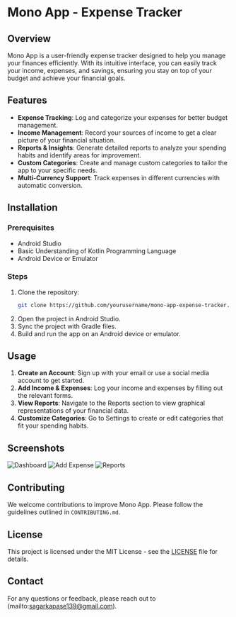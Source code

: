 # Mono App - Expense Tracker

## Overview

Mono App is a user-friendly expense tracker designed to help you manage your finances efficiently. With its intuitive interface, you can easily track your income, expenses, and savings, ensuring you stay on top of your budget and achieve your financial goals.

## Features

- **Expense Tracking**: Log and categorize your expenses for better budget management.
- **Income Management**: Record your sources of income to get a clear picture of your financial situation.
- **Reports & Insights**: Generate detailed reports to analyze your spending habits and identify areas for improvement.
- **Custom Categories**: Create and manage custom categories to tailor the app to your specific needs.
- **Multi-Currency Support**: Track expenses in different currencies with automatic conversion.


## Installation

### Prerequisites

- Android Studio
- Basic Understanding of Kotlin Programming Language
- Android Device or Emulator

### Steps

1. Clone the repository:
   ```bash
   git clone https://github.com/yourusername/mono-app-expense-tracker.git
   ```
2. Open the project in Android Studio.
3. Sync the project with Gradle files.
4. Build and run the app on an Android device or emulator.

## Usage

1. **Create an Account**: Sign up with your email or use a social media account to get started.
2. **Add Income & Expenses**: Log your income and expenses by filling out the relevant forms.
3. **View Reports**: Navigate to the Reports section to view graphical representations of your financial data.
4. **Customize Categories**: Go to Settings to create or edit categories that fit your spending habits.

## Screenshots

![Dashboard](path_to_dashboard_screenshot)
![Add Expense](path_to_add_expense_screenshot)
![Reports](path_to_reports_screenshot)

## Contributing

We welcome contributions to improve Mono App. Please follow the guidelines outlined in `CONTRIBUTING.md`.

## License

This project is licensed under the MIT License - see the [LICENSE](LICENSE) file for details.

## Contact

For any questions or feedback, please reach out to (mailto:sagarkapase139@gmail.com).
